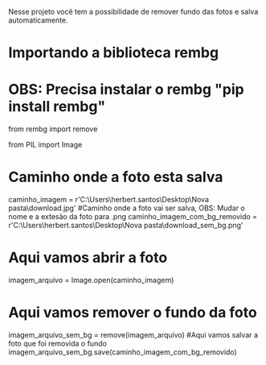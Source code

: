 Nesse projeto você tem a possibilidade de remover fundo das fotos e salva automaticamente.

# Importando a biblioteca rembg
# OBS: Precisa instalar o rembg "pip install rembg"
from rembg import remove

from PIL import Image


# Caminho onde a foto esta salva
caminho_imagem = r'C:\Users\herbert.santos\Desktop\Nova pasta\download.jpg'
#Caminho onde a foto vai ser salva, OBS: Mudar o nome e a extesão da foto para .png
caminho_imagem_com_bg_removido = r'C:\Users\herbert.santos\Desktop\Nova pasta\download_sem_bg.png'
# Aqui vamos abrir a foto 
imagem_arquivo = Image.open(caminho_imagem) 
# Aqui vamos remover o fundo da foto
imagem_arquivo_sem_bg = remove(imagem_arquivo)
#Aqui vamos salvar a foto que foi removida o fundo
imagem_arquivo_sem_bg.save(caminho_imagem_com_bg_removido)
